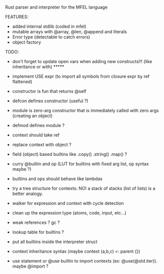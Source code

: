 Rust parser and interpreter for the MFEL language

FEATURES:
- added internal stdlib (coded in mfel)
- mutable arrays with @array, @len, @append and literals
- Error type (detectable to catch errors)
- object factory

TODO:

- don't forget to update open vars when adding new constructs!!! (like inheritance or with)  *****

- implement USE expr (to import all symbols from closure expr by ref flattened)

- constructor is fun that returns @self
- defcon defines constructor (useful ?)
- module is zero-arg constructor that is immediately called with zero args (creating an object)
- defmod defines module ?

- context should take ref
- replace context with object ?

- field (object) based builtins like .copy() .string() .map() ?

- curry @builtin and op (LUT for builtins with fixed arg list, op syntax maybe ?)
- builtins and ops should behave like lambdas

- try a tree structure for contexts: NO! a stack of stacks (list of lists) is a better analogy.
- walker for expression and context with cycle detection

- clean up the expression type (atoms, code, input, etc...)

- weak references ? gc ?

- lookup table for builtins ?
- put all builtins inside the interpreter struct

- context inheritance syntax (maybe context (a,b,c) <: parent {})
- use statement or @use builtin to import contexts (ex: @use(@std.iter)). maybe @import ?







